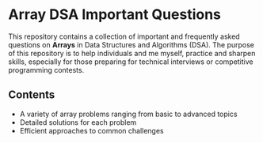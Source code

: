 # Array DSA Important Questions

This repository contains a collection of important and frequently asked questions on **Arrays** in Data Structures and Algorithms (DSA). The purpose of this repository is to help individuals and me myself, practice and sharpen skills, especially for those preparing for technical interviews or competitive programming contests.

## Contents

- A variety of array problems ranging from basic to advanced topics
- Detailed solutions for each problem
- Efficient approaches to common challenges



